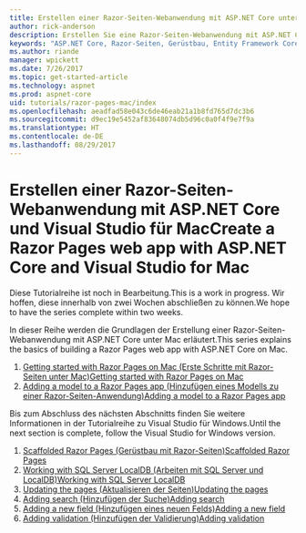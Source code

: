 ```yaml
---
title: Erstellen einer Razor-Seiten-Webanwendung mit ASP.NET Core unter Mac
author: rick-anderson
description: Erstellen Sie eine Razor-Seiten-Webanwendung mit ASP.NET Core und EF Core.
keywords: "ASP.NET Core, Razor-Seiten, Gerüstbau, Entity Framework Core, EF, EF Core, Datenbank, Mac, macOS, Visual Studio für Mac"
ms.author: riande
manager: wpickett
ms.date: 7/26/2017
ms.topic: get-started-article
ms.technology: aspnet
ms.prod: aspnet-core
uid: tutorials/razor-pages-mac/index
ms.openlocfilehash: aeadfad58e043c6de46eab21a1b8fd765d7dc3b6
ms.sourcegitcommit: d9ec19e5452af83648074db5d96c0a0f4f9e7f9a
ms.translationtype: HT
ms.contentlocale: de-DE
ms.lasthandoff: 08/29/2017
---
```

# <a name="create-a-razor-pages-web-app-with-aspnet-core-and-visual-studio-for-mac"></a><span data-ttu-id="96b60-104">Erstellen einer Razor-Seiten-Webanwendung mit ASP.NET Core und Visual Studio für Mac</span><span class="sxs-lookup"><span data-stu-id="96b60-104">Create a Razor Pages web app with ASP.NET Core and Visual Studio for Mac</span></span>

<span data-ttu-id="96b60-105">Diese Tutorialreihe ist noch in Bearbeitung.</span><span class="sxs-lookup"><span data-stu-id="96b60-105">This is a work in progress.</span></span> <span data-ttu-id="96b60-106">Wir hoffen, diese innerhalb von zwei Wochen abschließen zu können.</span><span class="sxs-lookup"><span data-stu-id="96b60-106">We hope to have the series complete within two weeks.</span></span>

<span data-ttu-id="96b60-107">In dieser Reihe werden die Grundlagen der Erstellung einer Razor-Seiten-Webanwendung mit ASP.NET Core unter Mac erläutert.</span><span class="sxs-lookup"><span data-stu-id="96b60-107">This series explains the basics of building a Razor Pages web app with ASP.NET Core on Mac.</span></span>

1. [<span data-ttu-id="96b60-108">Getting started with Razor Pages on Mac (Erste Schritte mit Razor-Seiten unter Mac)</span><span class="sxs-lookup"><span data-stu-id="96b60-108">Getting started with Razor Pages on Mac</span></span>](xref:tutorials/razor-pages-mac/razor-pages-start)
1. [<span data-ttu-id="96b60-109">Adding a model to a Razor Pages app (Hinzufügen eines Modells zu einer Razor-Seiten-Anwendung)</span><span class="sxs-lookup"><span data-stu-id="96b60-109">Adding a model to a Razor Pages app</span></span>](xref:tutorials/razor-pages-mac/model)


<span data-ttu-id="96b60-110">Bis zum Abschluss des nächsten Abschnitts finden Sie weitere Informationen in der Tutorialreihe zu Visual Studio für Windows.</span><span class="sxs-lookup"><span data-stu-id="96b60-110">Until the next section is complete, follow the Visual Studio for Windows version.</span></span>

1. [<span data-ttu-id="96b60-111">Scaffolded Razor Pages (Gerüstbau mit Razor-Seiten)</span><span class="sxs-lookup"><span data-stu-id="96b60-111">Scaffolded Razor Pages</span></span>](xref:tutorials/razor-pages/page)
1. [<span data-ttu-id="96b60-112">Working with SQL Server LocalDB (Arbeiten mit SQL Server und LocalDB)</span><span class="sxs-lookup"><span data-stu-id="96b60-112">Working with SQL Server LocalDB</span></span>](xref:tutorials/razor-pages/sql)
1. [<span data-ttu-id="96b60-113">Updating the pages (Aktualisieren der Seiten)</span><span class="sxs-lookup"><span data-stu-id="96b60-113">Updating the pages</span></span>](xref:tutorials/razor-pages/da1)
1. [<span data-ttu-id="96b60-114">Adding search (Hinzufügen der Suche)</span><span class="sxs-lookup"><span data-stu-id="96b60-114">Adding search</span></span>](xref:tutorials/razor-pages/search)
1. [<span data-ttu-id="96b60-115">Adding a new field (Hinzufügen eines neuen Felds)</span><span class="sxs-lookup"><span data-stu-id="96b60-115">Adding a new field</span></span>](xref:tutorials/razor-pages/new-field)
1. [<span data-ttu-id="96b60-116">Adding validation (Hinzufügen der Validierung)</span><span class="sxs-lookup"><span data-stu-id="96b60-116">Adding validation</span></span>](xref:tutorials/razor-pages/validation)
